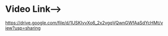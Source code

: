 # Video Link-->

https://drive.google.com/file/d/1USKIvvXo6_2x2vgqVQwnGWfAaSdYcHMt/view?usp=sharing
